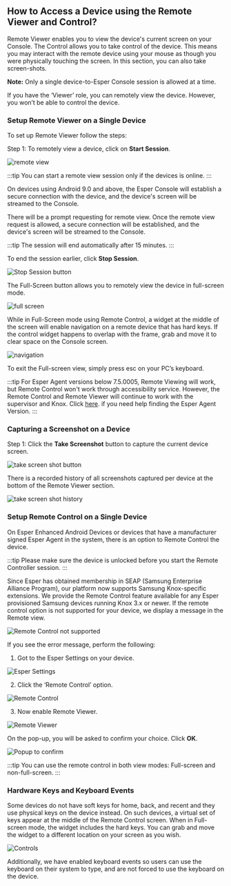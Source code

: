 ## How to Access a Device using the Remote Viewer and Control?

Remote Viewer enables you to view the  device's current screen on your Console. The Control allows you to take control of the device. This means you may interact with the remote device using your mouse as though you were physically touching the screen. In this section, you can also take screen-shots.

**Note:** Only a single device-to-Esper Console session is allowed at a time. 

If you have the ‘Viewer’ role, you can remotely view the device. However, you won’t be able to control the device.


### Setup Remote Viewer on a Single Device
 

To set up Remote Viewer follow the steps:

  

Step 1: To remotely view a device, click on **Start Session**.

  

![remote view](./images/remoteview/128_Groups_devices_details_screen_remote_viewer.png)

  

:::tip
You can start a remote view session only if the devices is online.
:::

On devices using Android 9.0 and above, the Esper Console will establish a secure connection with the device, and the device's screen will be streamed to the Console.

There will be a prompt requesting for remote view. Once the remote view request is allowed, a secure connection will be established, and the device's screen will be streamed to the Console.

:::tip
The session will end automatically after 15 minutes.
:::

  
To end the session earlier, click **Stop Session**.

![Stop Session button](./images/remoteview/129_Groups_devices_details_screen_remote_viewer_session_on.png)

The Full-Screen button allows you to remotely view the device in full-screen mode.

![full screen](./images/remoteview/132_Groups_devices_details_screen_remote_viewer_full_screen.png)

While in Full-Screen mode using Remote Control, a widget at the middle of the screen will enable navigation on a remote device that has hard keys. If the control widget happens to overlap with the frame, grab and move it to clear space on the Console screen. 

![navigation](./images/remoteview/131_Groups_devices_details_screen_remote_viewer_screenshot_fullscreen.png)

To exit the Full-screen view, simply press esc on your PC’s keyboard.

:::tip
For Esper Agent versions below 7.5.0005, Remote Viewing will work, but Remote Control won't work through accessibility service. However, the Remote Control and Remote Viewer will continue to work with the supervisor and Knox.
Click [here](./agent-version.md). if you need help finding the Esper Agent Version.
:::

### Capturing a Screenshot on a Device

Step 1: Click the **Take Screenshot** button to capture the current device screen.

![take screen shot button](./images/remoteview/130_Groups_devices_details_screen_remote_viewer_screenshot.png)

There is a recorded history of all screenshots captured per device at the bottom of the Remote Viewer section.


![take screen shot history](./images/remoteview/130a_Screenshot_history.png)

  
### Setup Remote Control on a Single Device

On Esper Enhanced Android Devices or devices that have a manufacturer signed Esper Agent in the system, there is an option to Remote Control the device.  

:::tip
Please make sure the device is unlocked before you start the Remote Controller session.
:::

Since Esper has obtained membership in SEAP (Samsung Enterprise Alliance Program), our platform now supports Samsung Knox-specific extensions. We provide the Remote Control feature available for any Esper provisioned Samsung devices running Knox 3.x or newer. If the remote control option is not supported for your device, we display a message in the Remote view.

![Remote Control not supported](./images/remoteview/133_Groups_devices_details_screen_remote_viewer_not_supported.png)

If you see the error message, perform the following:

  

1.  Got to the Esper Settings on your device.
    

![Esper Settings](./images/remoteview/135_EsperASettings.png)


2.  Click the ‘Remote Control’ option.
    

![Remote Control](./images/remoteview/136_remoteControlOption.png)


3.  Now enable Remote Viewer.
    

![Remote Viewer](./images/remoteview/137_remoteViewer.png)


On the pop-up, you will be asked to confirm your choice. Click **OK**.

![Popup to confirm](./images/remoteview/138_popup.png)

:::tip
You can use the remote control in both view modes: Full-screen and non-full-screen.
:::

### Hardware Keys and Keyboard Events

Some devices do not have soft keys for home, back, and recent and they use physical keys on the device instead. On such devices, a virtual set of keys appear at the middle of the Remote Control screen. When in Full-screen mode, the widget includes the hard keys. You can grab and move the widget to a different location on your screen as you wish.

![Controls](./images/remoteview/134_Groups_devices_details_screen_remote_viewer_Hardware_Keys_Keyboard_Event.png)

Additionally, we have enabled keyboard events so users can use the keyboard on their system to type, and are not forced to use the keyboard on the device.